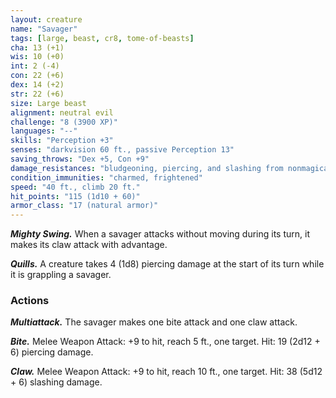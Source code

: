 ```yaml
---
layout: creature
name: "Savager"
tags: [large, beast, cr8, tome-of-beasts]
cha: 13 (+1)
wis: 10 (+0)
int: 2 (-4)
con: 22 (+6)
dex: 14 (+2)
str: 22 (+6)
size: Large beast
alignment: neutral evil
challenge: "8 (3900 XP)"
languages: "--"
skills: "Perception +3"
senses: "darkvision 60 ft., passive Perception 13"
saving_throws: "Dex +5, Con +9"
damage_resistances: "bludgeoning, piercing, and slashing from nonmagical weapons"
condition_immunities: "charmed, frightened"
speed: "40 ft., climb 20 ft."
hit_points: "115 (1d10 + 60)"
armor_class: "17 (natural armor)"
---
```


***Mighty Swing.*** When a savager attacks without moving during its turn, it makes its claw attack with advantage.

***Quills.*** A creature takes 4 (1d8) piercing damage at the start of its turn while it is grappling a savager.

### Actions

***Multiattack.*** The savager makes one bite attack and one claw attack.

***Bite.*** Melee Weapon Attack: +9 to hit, reach 5 ft., one target. Hit: 19 (2d12 + 6) piercing damage.

***Claw.*** Melee Weapon Attack: +9 to hit, reach 10 ft., one target. Hit: 38 (5d12 + 6) slashing damage.

